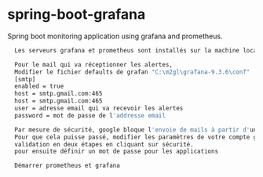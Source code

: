 # spring-boot-grafana
Spring boot monitoring application using grafana and prometheus.
```bash
  Les serveurs grafana et prometheus sont installés sur la machine local
```
```bash
  Pour le mail qui va réceptionner les alertes,
  Modifier le fichier defaults de grafan "C:\m2gl\grafana-9.3.6\conf"
  [smtp]
  enabled = true
  host = smtp.gmail.com:465
  host = smtp.gmail.com:465
  user = adresse email qui va recevoir les alertes
  password = mot de passe de l'addresse email
```
```bash
  Par mesure de sécurité, google bloque l'envoie de mails à partir d'un service smtp
  Pour que cela puisse passé, modifier les paramètres de votre compte google en activant la 
  validation en deux étapes en cliquant sur sécurité.
  pour ensuite définir un mot de passe pour les applications
```
```bash
  Démarrer prometheus et grafana 
```

